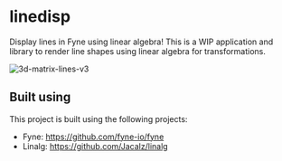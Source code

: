 # linedisp
Display lines in Fyne using linear algebra!
This is a WIP application and library to render line shapes using linear algebra for transformations.

![3d-matrix-lines-v3](https://user-images.githubusercontent.com/25466657/143089168-dc190181-496f-4c5b-8077-0cdbb547ed88.gif)

## Built using
This project is built using the following projects:
- Fyne: https://github.com/fyne-io/fyne
- Linalg: https://github.com/Jacalz/linalg
